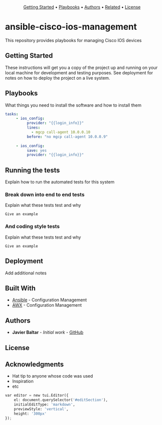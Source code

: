 <p align="center">
  <a href="#Getting-Started">Getting Started</a> •
  <a href="#Playbooks">Playbooks</a> •
  <a href="#Authors">Authors</a> •
  <a href="#related">Related</a> •
  <a href="#license">License</a>
</p>

# ansible-cisco-ios-management
This repository provides playbooks for managing Cisco IOS devices


## Getting Started

These instructions will get you a copy of the project up and running on your local machine for development and testing purposes. See deployment for notes on how to deploy the project on a live system.

## Playbooks

What things you need to install the software and how to install them

```yaml
tasks:
     - ios_config:
          provider: "{{login_info}}" 
          lines:
            - mgcp call-agent 10.0.0.10
          before: "no mgcp call-agent 10.0.0.9"  
       
     - ios_config:
          save: yes
          provider: "{{login_info}}"
```

## Running the tests

Explain how to run the automated tests for this system

### Break down into end to end tests

Explain what these tests test and why

```
Give an example
```

### And coding style tests

Explain what these tests test and why

```
Give an example
```

## Deployment

Add additional notes

## Built With

* [Ansible](https://www.ansible.com) - Configuration Management
* [AWX](https://github.com/ansible/awx) - Configuration Management
 

## Authors

* **Javier Baltar** - *Initial work* - [GitHub](https://github.com/JavierBaltar)


## License


## Acknowledgments

* Hat tip to anyone whose code was used
* Inspiration
* etc


```python
var editor = new tui.Editor({
    el: document.querySelector('#editSection'),
    initialEditType: 'markdown',
    previewStyle: 'vertical',
    height: '300px'
});
```
